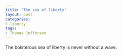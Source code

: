```yaml
---
title: 'The sea of liberty'
layout: post
categories:
- liberty
tags:
- Thomas Jefferson
---
```


The boisterous sea of liberty is never without a wave.